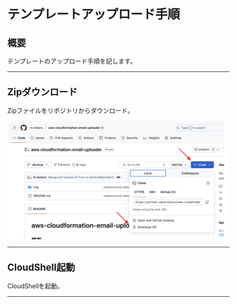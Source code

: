 # テンプレートアップロード手順


## 概要

テンプレートのアップロード手順を記します。

---

## Zipダウンロード

Zipファイルをリポジトリからダウンロード。

![alt text](image.png)

---

## CloudShell起動

CloudShellを起動。

---


